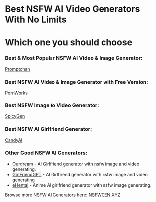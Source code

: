 # Best NSFW AI Video Generators With No Limits


# Which one you should choose

### Best & Most Popular NSFW AI Video & Image Generator:

[Promptchan](https://nsfwgen.xyz/promptchan)

### Best NSFW AI Video & Image Generator with Free Version:

[PornWorks](https://nsfwgen.xyz/pornworks)

### Best NSFW Image to Video Generator:

[SpicyGen](https://nsfwgen.xyz/spicygen)

### Best NSFW AI Girlfriend Generator:

[CandyAI](https://nsfwgen.xyz/candyai)

### Other Good NSFW AI Generators:

* [Ourdream](https://nsfwgen.xyz/ourdream) - AI Girlfriend generator with nsfw image and video generating. 
* [GirlFriendGPT](https://nsfwgen.xyz/girlfriendgpt) - AI Girlfriend generator with nsfw image and video generating
* [eHentai](https://nsfwgen.xyz/eHentai) - Anime AI girlfriend generator with nsfw image generating.

Browse more NSFW AI Generators here: [NSFWGEN.XYZ](https://nsfwgen.xyz)
